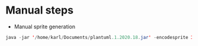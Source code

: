 # Manual steps

+ Manual sprite generation
```java
java -jar '/home/karl/Documents/plantuml.1.2020.18.jar' -encodesprite 16z '/home/karl/developments/architect-gcp-icons/icons/svg/hexagon.png'
```